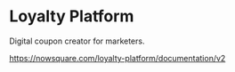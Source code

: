 # Loyalty Platform

Digital coupon creator for marketers.

https://nowsquare.com/loyalty-platform/documentation/v2
